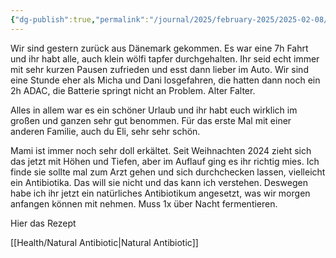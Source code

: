 ```yaml
---
{"dg-publish":true,"permalink":"/journal/2025/february-2025/2025-02-08/","noteIcon":"","created":"2025-02-08T16:15:06.966+01:00"}
---
```


Wir sind gestern zurück aus Dänemark gekommen. Es war eine 7h Fahrt und ihr habt alle, auch klein wölfi tapfer durchgehalten. Ihr seid echt immer mit sehr kurzen Pausen zufrieden und esst dann lieber im Auto. Wir sind eine Stunde eher als Micha und Dani losgefahren, die hatten dann noch ein 2h ADAC, die Batterie springt nicht an Problem. Alter Falter. 

Alles in allem war es ein schöner Urlaub und ihr habt euch wirklich im großen und ganzen sehr gut benommen. Für das erste Mal mit einer anderen Familie, auch du Eli, sehr sehr schön.

Mami ist immer noch sehr doll erkältet. Seit Weihnachten 2024 zieht sich das jetzt mit Höhen und Tiefen, aber im Auflauf ging es ihr richtig mies. Ich finde sie sollte mal zum Arzt gehen und sich durchchecken lassen, vielleicht ein Antibiotika. Das will sie nicht und das kann ich verstehen. Deswegen habe ich ihr jetzt ein natürliches Antibiotikum angesetzt, was wir morgen anfangen können mit nehmen. Muss 1x über Nacht fermentieren. 

Hier das Rezept 

[[Health/Natural Antibiotic\|Natural Antibiotic]]


